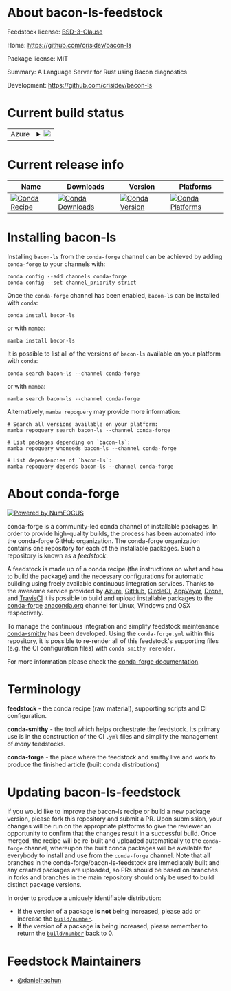 About bacon-ls-feedstock
========================

Feedstock license: [BSD-3-Clause](https://github.com/conda-forge/bacon-ls-feedstock/blob/main/LICENSE.txt)

Home: https://github.com/crisidev/bacon-ls

Package license: MIT

Summary: A Language Server for Rust using Bacon diagnostics

Development: https://github.com/crisidev/bacon-ls

Current build status
====================


<table>
    
  <tr>
    <td>Azure</td>
    <td>
      <details>
        <summary>
          <a href="https://dev.azure.com/conda-forge/feedstock-builds/_build/latest?definitionId=23586&branchName=main">
            <img src="https://dev.azure.com/conda-forge/feedstock-builds/_apis/build/status/bacon-ls-feedstock?branchName=main">
          </a>
        </summary>
        <table>
          <thead><tr><th>Variant</th><th>Status</th></tr></thead>
          <tbody><tr>
              <td>linux_64</td>
              <td>
                <a href="https://dev.azure.com/conda-forge/feedstock-builds/_build/latest?definitionId=23586&branchName=main">
                  <img src="https://dev.azure.com/conda-forge/feedstock-builds/_apis/build/status/bacon-ls-feedstock?branchName=main&jobName=linux&configuration=linux%20linux_64_" alt="variant">
                </a>
              </td>
            </tr><tr>
              <td>linux_aarch64</td>
              <td>
                <a href="https://dev.azure.com/conda-forge/feedstock-builds/_build/latest?definitionId=23586&branchName=main">
                  <img src="https://dev.azure.com/conda-forge/feedstock-builds/_apis/build/status/bacon-ls-feedstock?branchName=main&jobName=linux&configuration=linux%20linux_aarch64_" alt="variant">
                </a>
              </td>
            </tr><tr>
              <td>linux_ppc64le</td>
              <td>
                <a href="https://dev.azure.com/conda-forge/feedstock-builds/_build/latest?definitionId=23586&branchName=main">
                  <img src="https://dev.azure.com/conda-forge/feedstock-builds/_apis/build/status/bacon-ls-feedstock?branchName=main&jobName=linux&configuration=linux%20linux_ppc64le_" alt="variant">
                </a>
              </td>
            </tr><tr>
              <td>osx_64</td>
              <td>
                <a href="https://dev.azure.com/conda-forge/feedstock-builds/_build/latest?definitionId=23586&branchName=main">
                  <img src="https://dev.azure.com/conda-forge/feedstock-builds/_apis/build/status/bacon-ls-feedstock?branchName=main&jobName=osx&configuration=osx%20osx_64_" alt="variant">
                </a>
              </td>
            </tr><tr>
              <td>osx_arm64</td>
              <td>
                <a href="https://dev.azure.com/conda-forge/feedstock-builds/_build/latest?definitionId=23586&branchName=main">
                  <img src="https://dev.azure.com/conda-forge/feedstock-builds/_apis/build/status/bacon-ls-feedstock?branchName=main&jobName=osx&configuration=osx%20osx_arm64_" alt="variant">
                </a>
              </td>
            </tr><tr>
              <td>win_64</td>
              <td>
                <a href="https://dev.azure.com/conda-forge/feedstock-builds/_build/latest?definitionId=23586&branchName=main">
                  <img src="https://dev.azure.com/conda-forge/feedstock-builds/_apis/build/status/bacon-ls-feedstock?branchName=main&jobName=win&configuration=win%20win_64_" alt="variant">
                </a>
              </td>
            </tr>
          </tbody>
        </table>
      </details>
    </td>
  </tr>
</table>

Current release info
====================

| Name | Downloads | Version | Platforms |
| --- | --- | --- | --- |
| [![Conda Recipe](https://img.shields.io/badge/recipe-bacon--ls-green.svg)](https://anaconda.org/conda-forge/bacon-ls) | [![Conda Downloads](https://img.shields.io/conda/dn/conda-forge/bacon-ls.svg)](https://anaconda.org/conda-forge/bacon-ls) | [![Conda Version](https://img.shields.io/conda/vn/conda-forge/bacon-ls.svg)](https://anaconda.org/conda-forge/bacon-ls) | [![Conda Platforms](https://img.shields.io/conda/pn/conda-forge/bacon-ls.svg)](https://anaconda.org/conda-forge/bacon-ls) |

Installing bacon-ls
===================

Installing `bacon-ls` from the `conda-forge` channel can be achieved by adding `conda-forge` to your channels with:

```
conda config --add channels conda-forge
conda config --set channel_priority strict
```

Once the `conda-forge` channel has been enabled, `bacon-ls` can be installed with `conda`:

```
conda install bacon-ls
```

or with `mamba`:

```
mamba install bacon-ls
```

It is possible to list all of the versions of `bacon-ls` available on your platform with `conda`:

```
conda search bacon-ls --channel conda-forge
```

or with `mamba`:

```
mamba search bacon-ls --channel conda-forge
```

Alternatively, `mamba repoquery` may provide more information:

```
# Search all versions available on your platform:
mamba repoquery search bacon-ls --channel conda-forge

# List packages depending on `bacon-ls`:
mamba repoquery whoneeds bacon-ls --channel conda-forge

# List dependencies of `bacon-ls`:
mamba repoquery depends bacon-ls --channel conda-forge
```


About conda-forge
=================

[![Powered by
NumFOCUS](https://img.shields.io/badge/powered%20by-NumFOCUS-orange.svg?style=flat&colorA=E1523D&colorB=007D8A)](https://numfocus.org)

conda-forge is a community-led conda channel of installable packages.
In order to provide high-quality builds, the process has been automated into the
conda-forge GitHub organization. The conda-forge organization contains one repository
for each of the installable packages. Such a repository is known as a *feedstock*.

A feedstock is made up of a conda recipe (the instructions on what and how to build
the package) and the necessary configurations for automatic building using freely
available continuous integration services. Thanks to the awesome service provided by
[Azure](https://azure.microsoft.com/en-us/services/devops/), [GitHub](https://github.com/),
[CircleCI](https://circleci.com/), [AppVeyor](https://www.appveyor.com/),
[Drone](https://cloud.drone.io/welcome), and [TravisCI](https://travis-ci.com/)
it is possible to build and upload installable packages to the
[conda-forge](https://anaconda.org/conda-forge) [anaconda.org](https://anaconda.org/)
channel for Linux, Windows and OSX respectively.

To manage the continuous integration and simplify feedstock maintenance
[conda-smithy](https://github.com/conda-forge/conda-smithy) has been developed.
Using the ``conda-forge.yml`` within this repository, it is possible to re-render all of
this feedstock's supporting files (e.g. the CI configuration files) with ``conda smithy rerender``.

For more information please check the [conda-forge documentation](https://conda-forge.org/docs/).

Terminology
===========

**feedstock** - the conda recipe (raw material), supporting scripts and CI configuration.

**conda-smithy** - the tool which helps orchestrate the feedstock.
                   Its primary use is in the construction of the CI ``.yml`` files
                   and simplify the management of *many* feedstocks.

**conda-forge** - the place where the feedstock and smithy live and work to
                  produce the finished article (built conda distributions)


Updating bacon-ls-feedstock
===========================

If you would like to improve the bacon-ls recipe or build a new
package version, please fork this repository and submit a PR. Upon submission,
your changes will be run on the appropriate platforms to give the reviewer an
opportunity to confirm that the changes result in a successful build. Once
merged, the recipe will be re-built and uploaded automatically to the
`conda-forge` channel, whereupon the built conda packages will be available for
everybody to install and use from the `conda-forge` channel.
Note that all branches in the conda-forge/bacon-ls-feedstock are
immediately built and any created packages are uploaded, so PRs should be based
on branches in forks and branches in the main repository should only be used to
build distinct package versions.

In order to produce a uniquely identifiable distribution:
 * If the version of a package **is not** being increased, please add or increase
   the [``build/number``](https://docs.conda.io/projects/conda-build/en/latest/resources/define-metadata.html#build-number-and-string).
 * If the version of a package **is** being increased, please remember to return
   the [``build/number``](https://docs.conda.io/projects/conda-build/en/latest/resources/define-metadata.html#build-number-and-string)
   back to 0.

Feedstock Maintainers
=====================

* [@danielnachun](https://github.com/danielnachun/)

